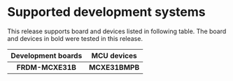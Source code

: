 # Supported development systems

This release supports board and devices listed in following table. The board and devices in bold were tested in this release.

| Development boards | MCU devices                                                                                                                                            |
| :--:               | :--:                                                                                                                                                   |
| **FRDM-MCXE31B** | **MCXE31BMPB** |
